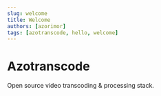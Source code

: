 ```yaml
---
slug: welcome
title: Welcome
authors: [azorimor]
tags: [azotranscode, hello, welcome]
---
```


# Azotranscode
Open source video transcoding & processing stack.
